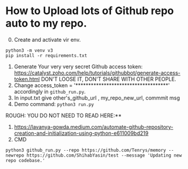 # How to Upload lots of Github repo auto to my repo.
0. Create and activate vir env.
```shell
python3 -m venv v3
pip install -r requirements.txt
```
1. Generate Your very very secret Github access token: https://catalyst.zoho.com/help/tutorials/githubbot/generate-access-token.html
DON'T LOOSE IT, DON'T SHARE WITH OTHER PEOPLE.
2. Change access_token = '************************************' accordingly in ```github_run.py```.
3. In input.txt give other's_github_url , my_repo_new_url, commmit msg
4. Demo command: ```python3 run.py```

ROUGH: YOU DO NOT NEED TO READ HERE:** 
1. https://lavanya-gowda.medium.com/automate-github-repository-creation-and-initialization-using-python-e611009bd219
2. CMD
```shell
python3 github_run.py --repo https://github.com/Tenrys/memory --newrepo https://github.com/ShihabYasin/test --message 'Updating new repo codebase.'
```
